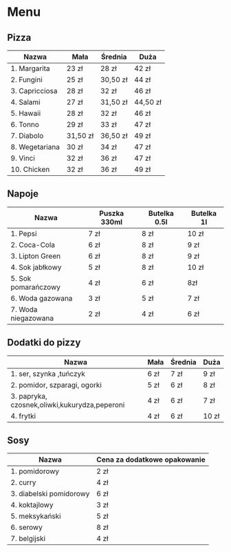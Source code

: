 # Menu

## Pizza
| Nazwa | Mała | Średnia | Duża |
|-------|------|---------|------|
| 1. Margarita | 23 zł | 28 zł | 42 zł|
| 2. Fungini | 25 zł | 30,50 zł | 44 zł|
| 3. Capricciosa | 28 zł | 32 zł | 46 zł|
| 4. Salami | 27 zł | 31,50 zł | 44,50 zł|
| 5. Hawaii | 28 zł | 32 zł | 46 zł|
| 6. Tonno | 29 zł | 33 zł | 47 zł|
| 7. Diabolo | 31,50 zł | 36,50 zł | 49 zł|
| 8. Wegetariana | 30 zł | 34 zł | 47 zł|
| 9. Vinci | 32 zł | 36 zł | 47 zł|
| 10. Chicken | 32 zł | 36 zł | 49 zł|

## Napoje

| Nazwa | Puszka 330ml | Butelka 0.5l | Butelka 1l |
|-------|------|---------|------|
| 1. Pepsi | 7 zł | 8 zł | 10 zł|
| 2. Coca-Cola | 6 zł | 8 zł | 9 zł|
| 3. Lipton Green | 6 zł | 8 zł | 9 zł|
| 4. Sok jabłkowy | 5 zł | 8 zł | 10 zł|
| 5. Sok pomarańczowy | 4 zł | 6 zł | 8zł|
| 6. Woda gazowana | 3 zł | 5 zł | 7 zł|
| 7. Woda niegazowana | 2 zł | 4 zł | 6 zł|

## Dodatki do pizzy

| Nazwa | Mała | Średnia | Duża |
|-------|------|---------|------|
| 1. ser, szynka ,tuńczyk | 6 zł | 7 zł | 9 zł|
| 2. pomidor, szparagi, ogorki  | 5 zł | 6 zł | 8 zł|
| 3. papryka, czosnek,oliwki,kukurydza,peperoni | 4 zł | 6 zł | 7 zł|
| 4. frytki | 4 zł | 6 zł | 10 zł|


## Sosy

| Nazwa | Cena za dodatkowe opakowanie  | 
|-------|------|
| 1. pomidorowy | 2 zł |
| 2. curry | 4 zł |
| 3. diabelski pomidorowy | 6 zł |
| 4. koktajlowy | 3 zł |
| 5. meksykański | 5 zł |
| 6. serowy | 8 zł |
| 7. belgijski | 4 zł |

